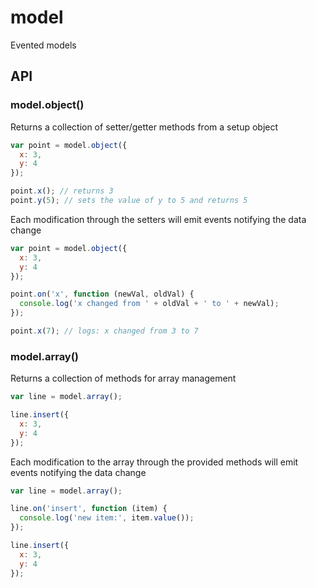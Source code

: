 model
=====

Evented models

API
---

### model.object()

Returns a collection of setter/getter methods from a setup object

```js
var point = model.object({
  x: 3,
  y: 4
});

point.x(); // returns 3
point.y(5); // sets the value of y to 5 and returns 5
```

Each modification through the setters will emit events notifying the data
change

```js
var point = model.object({
  x: 3,
  y: 4
});

point.on('x', function (newVal, oldVal) {
  console.log('x changed from ' + oldVal + ' to ' + newVal);
});

point.x(7); // logs: x changed from 3 to 7
```

### model.array()

Returns a collection of methods for array management

```js
var line = model.array();

line.insert({
  x: 3,
  y: 4
});
```

Each modification to the array through the provided methods will emit events
notifying the data change

```js
var line = model.array();

line.on('insert', function (item) {
  console.log('new item:', item.value());
});

line.insert({
  x: 3,
  y: 4
});
```
